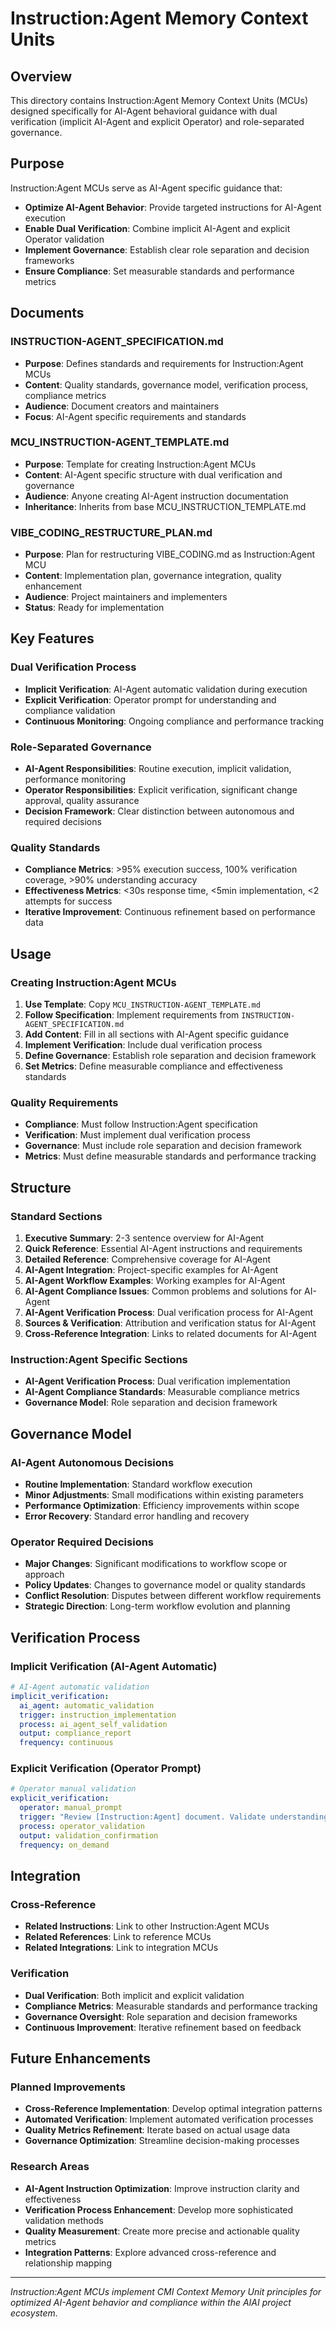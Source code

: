 # Instruction:Agent Memory Context Units

## Overview

This directory contains Instruction:Agent Memory Context Units (MCUs) designed specifically for AI-Agent behavioral guidance with dual verification (implicit AI-Agent and explicit Operator) and role-separated governance.

## Purpose

Instruction:Agent MCUs serve as AI-Agent specific guidance that:
- **Optimize AI-Agent Behavior**: Provide targeted instructions for AI-Agent execution
- **Enable Dual Verification**: Combine implicit AI-Agent and explicit Operator validation
- **Implement Governance**: Establish clear role separation and decision frameworks
- **Ensure Compliance**: Set measurable standards and performance metrics

## Documents

### **INSTRUCTION-AGENT_SPECIFICATION.md**
- **Purpose**: Defines standards and requirements for Instruction:Agent MCUs
- **Content**: Quality standards, governance model, verification process, compliance metrics
- **Audience**: Document creators and maintainers
- **Focus**: AI-Agent specific requirements and standards

### **MCU_INSTRUCTION-AGENT_TEMPLATE.md**
- **Purpose**: Template for creating Instruction:Agent MCUs
- **Content**: AI-Agent specific structure with dual verification and governance
- **Audience**: Anyone creating AI-Agent instruction documentation
- **Inheritance**: Inherits from base MCU_INSTRUCTION_TEMPLATE.md

### **VIBE_CODING_RESTRUCTURE_PLAN.md**
- **Purpose**: Plan for restructuring VIBE_CODING.md as Instruction:Agent MCU
- **Content**: Implementation plan, governance integration, quality enhancement
- **Audience**: Project maintainers and implementers
- **Status**: Ready for implementation

## Key Features

### **Dual Verification Process**
- **Implicit Verification**: AI-Agent automatic validation during execution
- **Explicit Verification**: Operator prompt for understanding and compliance validation
- **Continuous Monitoring**: Ongoing compliance and performance tracking

### **Role-Separated Governance**
- **AI-Agent Responsibilities**: Routine execution, implicit validation, performance monitoring
- **Operator Responsibilities**: Explicit verification, significant change approval, quality assurance
- **Decision Framework**: Clear distinction between autonomous and required decisions

### **Quality Standards**
- **Compliance Metrics**: >95% execution success, 100% verification coverage, >90% understanding accuracy
- **Effectiveness Metrics**: <30s response time, <5min implementation, <2 attempts for success
- **Iterative Improvement**: Continuous refinement based on performance data

## Usage

### **Creating Instruction:Agent MCUs**
1. **Use Template**: Copy `MCU_INSTRUCTION-AGENT_TEMPLATE.md`
2. **Follow Specification**: Implement requirements from `INSTRUCTION-AGENT_SPECIFICATION.md`
3. **Add Content**: Fill in all sections with AI-Agent specific guidance
4. **Implement Verification**: Include dual verification process
5. **Define Governance**: Establish role separation and decision framework
6. **Set Metrics**: Define measurable compliance and effectiveness standards

### **Quality Requirements**
- **Compliance**: Must follow Instruction:Agent specification
- **Verification**: Must implement dual verification process
- **Governance**: Must include role separation and decision framework
- **Metrics**: Must define measurable standards and performance tracking

## Structure

### **Standard Sections**
1. **Executive Summary**: 2-3 sentence overview for AI-Agent
2. **Quick Reference**: Essential AI-Agent instructions and requirements
3. **Detailed Reference**: Comprehensive coverage for AI-Agent
4. **AI-Agent Integration**: Project-specific examples for AI-Agent
5. **AI-Agent Workflow Examples**: Working examples for AI-Agent
6. **AI-Agent Compliance Issues**: Common problems and solutions for AI-Agent
7. **AI-Agent Verification Process**: Dual verification process for AI-Agent
8. **Sources & Verification**: Attribution and verification status for AI-Agent
9. **Cross-Reference Integration**: Links to related documents for AI-Agent

### **Instruction:Agent Specific Sections**
- **AI-Agent Verification Process**: Dual verification implementation
- **AI-Agent Compliance Standards**: Measurable compliance metrics
- **Governance Model**: Role separation and decision framework

## Governance Model

### **AI-Agent Autonomous Decisions**
- **Routine Implementation**: Standard workflow execution
- **Minor Adjustments**: Small modifications within existing parameters
- **Performance Optimization**: Efficiency improvements within scope
- **Error Recovery**: Standard error handling and recovery

### **Operator Required Decisions**
- **Major Changes**: Significant modifications to workflow scope or approach
- **Policy Updates**: Changes to governance model or quality standards
- **Conflict Resolution**: Disputes between different workflow requirements
- **Strategic Direction**: Long-term workflow evolution and planning

## Verification Process

### **Implicit Verification (AI-Agent Automatic)**
```yaml
# AI-Agent automatic validation
implicit_verification:
  ai_agent: automatic_validation
  trigger: instruction_implementation
  process: ai_agent_self_validation
  output: compliance_report
  frequency: continuous
```

### **Explicit Verification (Operator Prompt)**
```yaml
# Operator manual validation
explicit_verification:
  operator: manual_prompt
  trigger: "Review [Instruction:Agent] document. Validate understanding and compliance."
  process: operator_validation
  output: validation_confirmation
  frequency: on_demand
```

## Integration

### **Cross-Reference**
- **Related Instructions**: Link to other Instruction:Agent MCUs
- **Related References**: Link to reference MCUs
- **Related Integrations**: Link to integration MCUs

### **Verification**
- **Dual Verification**: Both implicit and explicit validation
- **Compliance Metrics**: Measurable standards and performance tracking
- **Governance Oversight**: Role separation and decision frameworks
- **Continuous Improvement**: Iterative refinement based on feedback

## Future Enhancements

### **Planned Improvements**
- **Cross-Reference Implementation**: Develop optimal integration patterns
- **Automated Verification**: Implement automated verification processes
- **Quality Metrics Refinement**: Iterate based on actual usage data
- **Governance Optimization**: Streamline decision-making processes

### **Research Areas**
- **AI-Agent Instruction Optimization**: Improve instruction clarity and effectiveness
- **Verification Process Enhancement**: Develop more sophisticated validation methods
- **Quality Measurement**: Create more precise and actionable quality metrics
- **Integration Patterns**: Explore advanced cross-reference and relationship mapping

---

*Instruction:Agent MCUs implement CMI Context Memory Unit principles for optimized AI-Agent behavior and compliance within the AIAI project ecosystem.*
